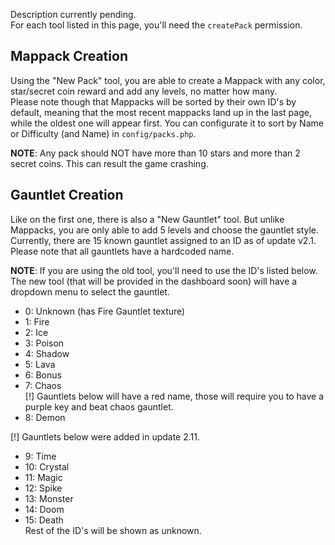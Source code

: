 Description currently pending.  
For each tool listed in this page, you'll need the `createPack` permission.

## Mappack Creation
Using the "New Pack" tool, you are able to create a Mappack with any color, star/secret coin reward and add any levels, no matter how many.  
Please note though that Mappacks will be sorted by their own ID's by default, meaning that the most recent mappacks land up in the last page, while the oldest one will appear first. You can configurate it to sort by Name or Difficulty (and Name) in `config/packs.php`.

**NOTE**: Any pack should NOT have more than 10 stars and more than 2 secret coins. This can result the game crashing.

## Gauntlet Creation
Like on the first one, there is also a "New Gauntlet" tool. But unlike Mappacks, you are only able to add 5 levels and choose the gauntlet style.  
Currently, there are 15 known gauntlet assigned to an ID as of update v2.1. Please note that all gauntlets have a hardcoded name.

**NOTE**: If you are using the old tool, you'll need to use the ID's listed below. The new tool (that will be provided in the dashboard soon) will have a dropdown menu to select the gauntlet.

- 0: Unknown (has Fire Gauntlet texture)
- 1: Fire
- 2: Ice
- 3: Poison
- 4: Shadow
- 5: Lava
- 6: Bonus
- 7: Chaos  
[!] Gauntlets below will have a red name, those will require you to have a purple key and beat chaos gauntlet.
- 8: Demon

[!] Gauntlets below were added in update 2.11.
- 9: Time
- 10: Crystal
- 11: Magic
- 12: Spike
- 13: Monster
- 14: Doom
- 15: Death  
Rest of the ID's will be shown as unknown.

